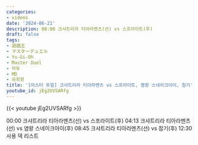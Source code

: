 ```yaml
---
categories:
- videos
date: '2024-06-21'
description: 00:00 크샤트리라 티아라멘츠(선) vs 스프라이트(후)
draft: false
tags:
- 遊戯王
- マスターデュエル
- Yu-Gi-Oh
- Master Duel
- 마듀
- MD
- 유희왕
title: '[마스터 듀얼] 크샤트리라 티아라멘츠 vs 스프라이트, 염왕 스네이크아이, 참기'
youtube_id: jEg2UVSARfg
---
```



{{< youtube jEg2UVSARfg >}}

00:00 크샤트리라 티아라멘츠(선) vs 스프라이트(후)
04:13 크샤트리라 티아라멘츠(선) vs 염왕 스네이크아이(후)
08:45 크샤트리라 티아라멘츠(선) vs 참기(후)
12:30 사용 덱 리스트